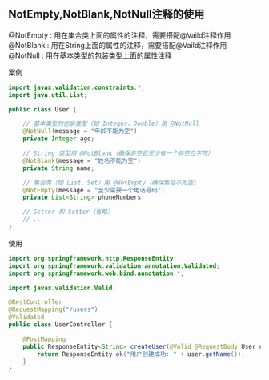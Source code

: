## NotEmpty,NotBlank,NotNull注释的使用
@NotEmpty : 用在集合类上面的属性的注释，需要搭配@Vaild注释作用  
@NotBlank : 用在String上面的属性的注释，需要搭配@Vaild注释作用  
@NotNull : 用在基本类型的包装类型上面的属性注释  

案例
```Java
import javax.validation.constraints.*;
import java.util.List;

public class User {

    // 基本类型的包装类型（如 Integer、Double）用 @NotNull
    @NotNull(message = "年龄不能为空")
    private Integer age;

    // String 类型用 @NotBlank（确保非空且至少有一个非空白字符）
    @NotBlank(message = "姓名不能为空")
    private String name;

    // 集合类（如 List、Set）用 @NotEmpty（确保集合不为空）
    @NotEmpty(message = "至少需要一个电话号码")
    private List<String> phoneNumbers;

    // Getter 和 Setter（省略）
    // ...
}
```
使用
```Java
import org.springframework.http.ResponseEntity;
import org.springframework.validation.annotation.Validated;
import org.springframework.web.bind.annotation.*;

import javax.validation.Valid;

@RestController
@RequestMapping("/users")
@Validated
public class UserController {

    @PostMapping
    public ResponseEntity<String> createUser(@Valid @RequestBody User user) {
        return ResponseEntity.ok("用户创建成功: " + user.getName());
    }
}
```